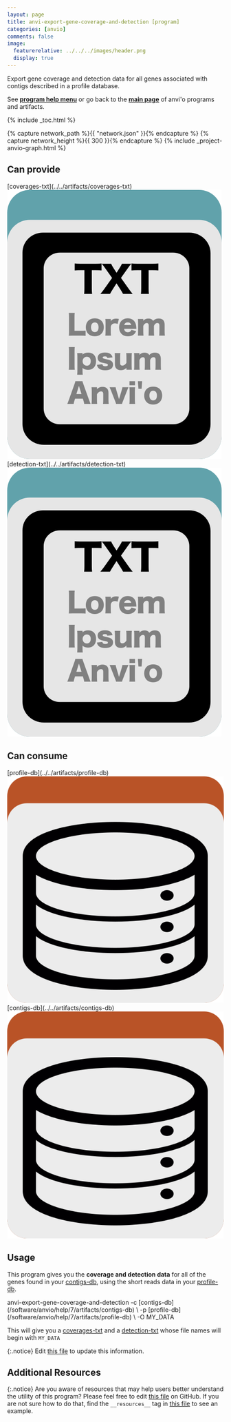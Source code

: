 ```yaml
---
layout: page
title: anvi-export-gene-coverage-and-detection [program]
categories: [anvio]
comments: false
image:
  featurerelative: ../../../images/header.png
  display: true
---
```


Export gene coverage and detection data for all genes associated with contigs described in a profile database.

See **[program help menu](../../../../vignette#anvi-export-gene-coverage-and-detection)** or go back to the **[main page](../../)** of anvi'o programs and artifacts.


{% include _toc.html %}
<div id="svg" class="subnetwork"></div>
{% capture network_path %}{{ "network.json" }}{% endcapture %}
{% capture network_height %}{{ 300 }}{% endcapture %}
{% include _project-anvio-graph.html %}


## Can provide

<p style="text-align: left" markdown="1"><span class="artifact-p">[coverages-txt](../../artifacts/coverages-txt) <img src="../../images/icons/TXT.png" class="artifact-icon-mini" /></span> <span class="artifact-p">[detection-txt](../../artifacts/detection-txt) <img src="../../images/icons/TXT.png" class="artifact-icon-mini" /></span></p>

## Can consume

<p style="text-align: left" markdown="1"><span class="artifact-r">[profile-db](../../artifacts/profile-db) <img src="../../images/icons/DB.png" class="artifact-icon-mini" /></span> <span class="artifact-r">[contigs-db](../../artifacts/contigs-db) <img src="../../images/icons/DB.png" class="artifact-icon-mini" /></span></p>

## Usage


This program gives you the **coverage and detection data** for all of the genes found in your <span class="artifact-n">[contigs-db](/software/anvio/help/7/artifacts/contigs-db)</span>, using the short reads data in your <span class="artifact-n">[profile-db](/software/anvio/help/7/artifacts/profile-db)</span>. 

<div class="codeblock" markdown="1">
anvi&#45;export&#45;gene&#45;coverage&#45;and&#45;detection &#45;c <span class="artifact&#45;n">[contigs&#45;db](/software/anvio/help/7/artifacts/contigs&#45;db)</span> \
                                        &#45;p <span class="artifact&#45;n">[profile&#45;db](/software/anvio/help/7/artifacts/profile&#45;db)</span> \
                                        &#45;O MY_DATA
</div>

This will give you a <span class="artifact-n">[coverages-txt](/software/anvio/help/7/artifacts/coverages-txt)</span> and a <span class="artifact-n">[detection-txt](/software/anvio/help/7/artifacts/detection-txt)</span> whose file names will begin with `MY_DATA`


{:.notice}
Edit [this file](https://github.com/merenlab/anvio/tree/master/anvio/docs/programs/anvi-export-gene-coverage-and-detection.md) to update this information.


## Additional Resources



{:.notice}
Are you aware of resources that may help users better understand the utility of this program? Please feel free to edit [this file](https://github.com/merenlab/anvio/tree/master/bin/anvi-export-gene-coverage-and-detection) on GitHub. If you are not sure how to do that, find the `__resources__` tag in [this file](https://github.com/merenlab/anvio/blob/master/bin/anvi-interactive) to see an example.
